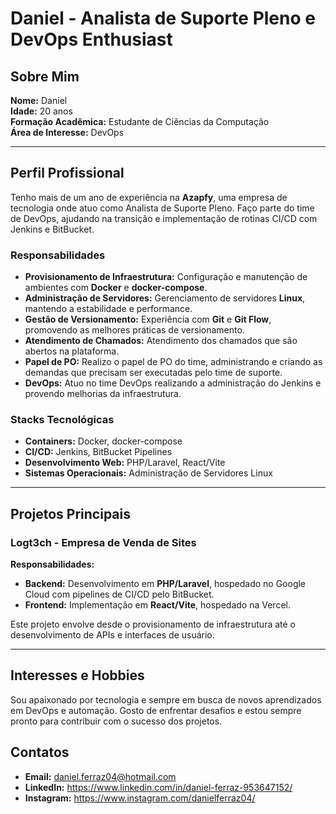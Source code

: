 # Daniel - Analista de Suporte Pleno e DevOps Enthusiast

## Sobre Mim

**Nome:** Daniel  
**Idade:** 20 anos  
**Formação Acadêmica:** Estudante de Ciências da Computação  
**Área de Interesse:** DevOps  

---

## Perfil Profissional

Tenho mais de um ano de experiência na **Azapfy**, uma empresa de tecnologia onde atuo como Analista de Suporte Pleno. Faço parte do time de DevOps, ajudando na transição e implementação de rotinas CI/CD com Jenkins e BitBucket.

### Responsabilidades

- **Provisionamento de Infraestrutura:** Configuração e manutenção de ambientes com **Docker** e **docker-compose**.
- **Administração de Servidores:** Gerenciamento de servidores **Linux**, mantendo a estabilidade e performance.
- **Gestão de Versionamento:** Experiência com **Git** e **Git Flow**, promovendo as melhores práticas de versionamento.
- **Atendimento de Chamados:** Atendimento dos chamados que são abertos na plataforma.
- **Papel de PO:** Realizo o papel de PO do time, administrando e criando as demandas que precisam ser executadas pelo time de suporte.
- **DevOps:** Atuo no time DevOps realizando a administração do Jenkins e provendo melhorias da infraestrutura.

### Stacks Tecnológicas

- **Containers:** Docker, docker-compose
- **CI/CD:** Jenkins, BitBucket Pipelines
- **Desenvolvimento Web:** PHP/Laravel, React/Vite
- **Sistemas Operacionais:** Administração de Servidores Linux

---

## Projetos Principais

### Logt3ch - Empresa de Venda de Sites

**Responsabilidades:**
- **Backend:** Desenvolvimento em **PHP/Laravel**, hospedado no Google Cloud com pipelines de CI/CD pelo BitBucket.
- **Frontend:** Implementação em **React/Vite**, hospedado na Vercel.

Este projeto envolve desde o provisionamento de infraestrutura até o desenvolvimento de APIs e interfaces de usuário.

---

## Interesses e Hobbies

Sou apaixonado por tecnologia e sempre em busca de novos aprendizados em DevOps e automação. Gosto de enfrentar desafios e estou sempre pronto para contribuir com o sucesso dos projetos.

## Contatos

- **Email:** daniel.ferraz04@hotmail.com
- **LinkedIn:** https://www.linkedin.com/in/daniel-ferraz-953647152/
- **Instagram:** https://www.instagram.com/danielferraz04/


